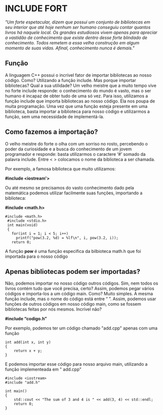 # INCLUDE FORT

*"Um forte espetacular, dizem que possui um conjunto de bibliotecas em seu interior que até hoje nenhum ser 
humano conseguiu contar quantos livros há naquele local. Os grandes estudiosos vivem apenas para apreciar 
a vastidão de conhecimento que existe dentro desse forte blindado de conhecimento. Todos remetem a essa 
velha construção em algum momento de suas vidas. Afinal, conhecimento nunca é demais."* <br>

## Função

A linguagem C++ possui o incrível fator de importar bibliotecas ao nosso código. Como? Utilizando a função include.
Mas porque importar bibliotecas? Qual a sua utilidade?
Um velho meistre que a muito tempo vive no forte include responde: o conhecimento do mundo é vasto, mas o ser humano
é incapaz de obter tudo de uma só vez. Para isso, utilizamos a função include que importa bibliotecas ao nosso código.
Ela nos poupa de muita programação. Uma vez que uma função esteja presente em uma biblioteca, basta importar a 
biblioteca para nosso código e utilizarmos a função, sem uma necessidade de implementá-la. <br>

## Como fazemos a importação?

O velho meistre do forte o olha com um sorriso no rosto, percebendo o poder da curiosidade e a busca do conhecimento
de um jovem programador e responde: basta utilizarmos o caractere ‘#’ somado da palavra include. Entre < > colocamos
o nome da biblioteca a ser chamada.<br>

Por exemplo, a famosa biblioteca que muito utilizamos:<br>

**#include <iostream'>**

Ou até mesmo se precisamos do vasto conhecimento dado pela matemática podemos utilizar facilmente suas funções, 
importando a biblioteca:<br>

**#include <math.h>**
```
#include <math.h>
 #include <stdio.h>
 int main(void)
 {
   for(int i = 1; i < 5; i++)
     printf("pow(3.2, %d) = %lf\n", i, pow(3.2, i));  
   return 0;
 ```

A função **pow** é uma função especifica da bilbioteca math.h que foi importada para o nosso código

## Apenas bibliotecas podem ser importadas?

Não, podemos importar no nosso código outros códigos. Sim, nem todos os livros contém tudo que você precisa, certo?
Assim, podemos pegar vários códigos e importa-los a um código main. Como? Muito simples. A mesma função include, 
mas o nome do código está entre “ ”. Assim, podemos usar funções de outros códigos em nosso código main, como se
fossem bibliotecas feitas por nós mesmos. Incrível não?

**#include “codigo.h”**
 
Por exemplo, podemos ter um código chamado "add.cpp" apenas com uma função

```
int add(int x, int y)
{
    return x + y;
}
 ```
 E podemos importar esse código para nosso arquivo main, utilizando a função implementeada em " add.cpp"
 
```
#include <iostream>
#include "add.h"
 
int main()
{
    std::cout << "The sum of 3 and 4 is " << add(3, 4) << std::endl;
    return 0;
}
```
